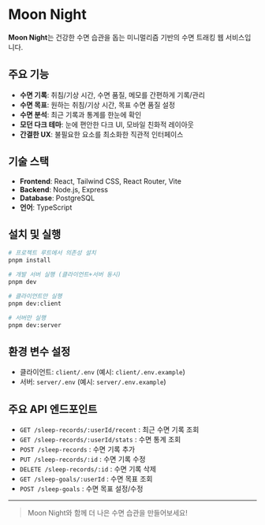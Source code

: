# Moon Night

**Moon Night**는 건강한 수면 습관을 돕는 미니멀리즘 기반의 수면 트래킹 웹 서비스입니다.

## 주요 기능
- **수면 기록**: 취침/기상 시간, 수면 품질, 메모를 간편하게 기록/관리
- **수면 목표**: 원하는 취침/기상 시간, 목표 수면 품질 설정
- **수면 분석**: 최근 기록과 통계를 한눈에 확인
- **모던 다크 테마**: 눈에 편안한 다크 UI, 모바일 친화적 레이아웃
- **간결한 UX**: 불필요한 요소를 최소화한 직관적 인터페이스

## 기술 스택
- **Frontend**: React, Tailwind CSS, React Router, Vite
- **Backend**: Node.js, Express
- **Database**: PostgreSQL
- **언어**: TypeScript

## 설치 및 실행

```bash
# 프로젝트 루트에서 의존성 설치
pnpm install

# 개발 서버 실행 (클라이언트+서버 동시)
pnpm dev

# 클라이언트만 실행
pnpm dev:client

# 서버만 실행
pnpm dev:server
```

## 환경 변수 설정
- 클라이언트: `client/.env` (예시: `client/.env.example`)
- 서버: `server/.env` (예시: `server/.env.example`)

## 주요 API 엔드포인트
- `GET /sleep-records/:userId/recent` : 최근 수면 기록 조회
- `GET /sleep-records/:userId/stats` : 수면 통계 조회
- `POST /sleep-records` : 수면 기록 추가
- `PUT /sleep-records/:id` : 수면 기록 수정
- `DELETE /sleep-records/:id` : 수면 기록 삭제
- `GET /sleep-goals/:userId` : 수면 목표 조회
- `POST /sleep-goals` : 수면 목표 설정/수정

---

> Moon Night와 함께 더 나은 수면 습관을 만들어보세요!
